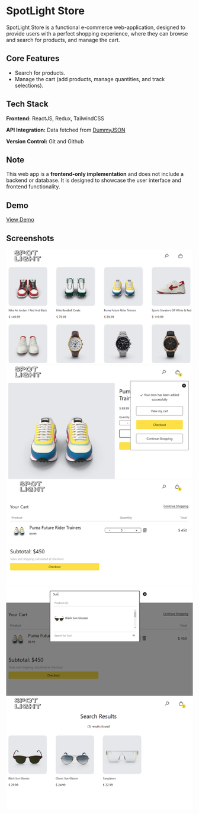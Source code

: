 # SpotLight Store

SpotLight Store is a functional e-commerce web-application,  designed to provide users with a perfect shopping experience, where they can browse and search for products, and manage the cart.

## Core Features

- Search for products.
- Manage  the cart (add products, manage quantities, and track selections).




## Tech Stack

**Frontend:** ReactJS, Redux, TailwindCSS

**API Integration:** Data fetched from [DummyJSON](https://dummyjson.com/)

**Version Control:** Git and Github

## Note

This web app is a **frontend-only implementation** and does not include a backend or database. It is designed to showcase the user interface and frontend functionality.

## Demo

[View Demo](https://master--trial-app.netlify.app/)






## Screenshots

![Homepage](./src/assets/HomePage.png)
![Product Details](./src/assets/Product.png)
![Cart Page](./src/assets/Cart.png)
![Search Bar](./src/assets/Search-Bar.png)
![Search Results](./src/assets/Search-Results.png)


